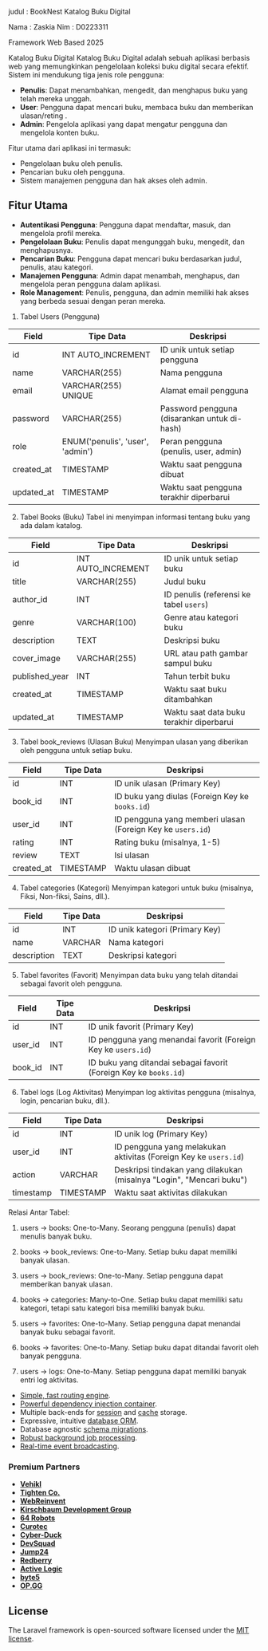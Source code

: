 judul : BookNest Katalog Buku Digital

Nama : Zaskia
Nim  : D0223311


Framework Web Based
2025

Katalog Buku Digital
Katalog Buku Digital adalah sebuah aplikasi berbasis web yang memungkinkan pengelolaan koleksi buku digital secara efektif. Sistem ini mendukung tiga jenis role pengguna:

- **Penulis**: Dapat menambahkan, mengedit, dan menghapus buku yang telah mereka unggah.
- **User**: Pengguna  dapat mencari buku, membaca buku dan memberikan ulasan/reting .
- **Admin**: Pengelola aplikasi yang dapat mengatur pengguna dan mengelola konten buku.

Fitur utama dari aplikasi ini termasuk:
- Pengelolaan buku oleh penulis.
- Pencarian buku oleh pengguna.
- Sistem manajemen pengguna dan hak akses oleh admin.

## Fitur Utama

- **Autentikasi Pengguna**: Pengguna dapat mendaftar, masuk, dan mengelola profil mereka.
- **Pengelolaan Buku**: Penulis dapat mengunggah buku, mengedit, dan menghapusnya.
- **Pencarian Buku**: Pengguna dapat mencari buku berdasarkan judul, penulis, atau kategori.
- **Manajemen Pengguna**: Admin dapat menambah, menghapus, dan mengelola peran pengguna dalam aplikasi.
- **Role Management**: Penulis, pengguna, dan admin memiliki hak akses yang berbeda sesuai dengan peran mereka.

1. Tabel Users (Pengguna)

| **Field**   | **Tipe Data**                    | **Deskripsi**                                |
| ----------- | -------------------------------- | -------------------------------------------- |
| id          | INT AUTO\_INCREMENT              | ID unik untuk setiap pengguna                |
| name        | VARCHAR(255)                     | Nama pengguna                                |
| email       | VARCHAR(255) UNIQUE              | Alamat email pengguna                        |
| password    | VARCHAR(255)                     | Password pengguna (disarankan untuk di-hash) |
| role        | ENUM('penulis', 'user', 'admin') | Peran pengguna (penulis, user, admin)        |
| created\_at | TIMESTAMP                        | Waktu saat pengguna dibuat                   |
| updated\_at | TIMESTAMP                        | Waktu saat pengguna terakhir diperbarui      |


2. Tabel Books (Buku)
Tabel ini menyimpan informasi tentang buku yang ada dalam katalog.

| **Field**       | **Tipe Data**       | **Deskripsi**                            |
| --------------- | ------------------- | ---------------------------------------- |
| id              | INT AUTO\_INCREMENT | ID unik untuk setiap buku                |
| title           | VARCHAR(255)        | Judul buku                               |
| author\_id      | INT                 | ID penulis (referensi ke tabel `users`)  |
| genre           | VARCHAR(100)        | Genre atau kategori buku                 |
| description     | TEXT                | Deskripsi buku                           |
| cover\_image    | VARCHAR(255)        | URL atau path gambar sampul buku         |
| published\_year | INT                 | Tahun terbit buku                        |
| created\_at     | TIMESTAMP           | Waktu saat buku ditambahkan              |
| updated\_at     | TIMESTAMP           | Waktu saat data buku terakhir diperbarui |


3. Tabel book_reviews (Ulasan Buku)
Menyimpan ulasan yang diberikan oleh pengguna untuk setiap buku.

| **Field**    | **Tipe Data** | **Deskripsi**                                               |
| ------------ | ------------- | ----------------------------------------------------------- |
| id           | INT           | ID unik ulasan (Primary Key)                                |
| book_id      | INT           | ID buku yang diulas (Foreign Key ke `books.id`)             |
| user_id      | INT           | ID pengguna yang memberi ulasan (Foreign Key ke `users.id`) |
| rating       | INT           | Rating buku (misalnya, 1-5)                                 |
| review       | TEXT          | Isi ulasan                                                  |
| created_at   | TIMESTAMP     | Waktu ulasan dibuat                                         |


4. Tabel categories (Kategori)
Menyimpan kategori untuk buku (misalnya, Fiksi, Non-fiksi, Sains, dll.).

| **Field**     | **Tipe Data** | **Deskripsi**                  |
| ------------- | ------------- | ------------------------------ |
| id            | INT           | ID unik kategori (Primary Key) |
| name          | VARCHAR       | Nama kategori                  |
| description   | TEXT          | Deskripsi kategori             |


5. Tabel favorites (Favorit)
Menyimpan data buku yang telah ditandai sebagai favorit oleh pengguna.

| **Field** | **Tipe Data** | **Deskripsi**                                                     |
| --------- | ------------- | ----------------------------------------------------------------- |
| id        | INT           | ID unik favorit (Primary Key)                                     |
| user_id   | INT           | ID pengguna yang menandai favorit (Foreign Key ke `users.id`)     |
| book_id   | INT           | ID buku yang ditandai sebagai favorit (Foreign Key ke `books.id`) |


6. Tabel logs (Log Aktivitas)
Menyimpan log aktivitas pengguna (misalnya, login, pencarian buku, dll.).

| **Field**   | **Tipe Data** | **Deskripsi**                                                        |
| ----------- | ------------- | -------------------------------------------------------------------- |
| id          | INT           | ID unik log (Primary Key)                                            |
| user_id     | INT           | ID pengguna yang melakukan aktivitas (Foreign Key ke `users.id`)     |
| action      | VARCHAR       | Deskripsi tindakan yang dilakukan (misalnya "Login", "Mencari buku") |
| timestamp   | TIMESTAMP     | Waktu saat aktivitas dilakukan                                       |



Relasi Antar Tabel: 
1. users → books: One-to-Many. Seorang pengguna (penulis) dapat menulis banyak buku.
 
2. books → book_reviews: One-to-Many. Setiap buku dapat memiliki banyak ulasan.

3. users → book_reviews: One-to-Many. Setiap pengguna dapat memberikan banyak ulasan.

4. books → categories: Many-to-One. Setiap buku dapat memiliki satu kategori, tetapi satu kategori bisa  memiliki banyak buku.

5. users → favorites: One-to-Many. Setiap pengguna dapat menandai banyak buku sebagai favorit.

6. books → favorites: One-to-Many. Setiap buku dapat ditandai favorit oleh banyak pengguna.

7. users → logs: One-to-Many. Setiap pengguna dapat memiliki banyak entri log aktivitas.





- [Simple, fast routing engine](https://laravel.com/docs/routing).
- [Powerful dependency injection container](https://laravel.com/docs/container).
- Multiple back-ends for [session](https://laravel.com/docs/session) and [cache](https://laravel.com/docs/cache) storage.
- Expressive, intuitive [database ORM](https://laravel.com/docs/eloquent).
- Database agnostic [schema migrations](https://laravel.com/docs/migrations).
- [Robust background job processing](https://laravel.com/docs/queues).
- [Real-time event broadcasting](https://laravel.com/docs/broadcasting).



### Premium Partners

- **[Vehikl](https://vehikl.com/)**
- **[Tighten Co.](https://tighten.co)**
- **[WebReinvent](https://webreinvent.com/)**
- **[Kirschbaum Development Group](https://kirschbaumdevelopment.com)**
- **[64 Robots](https://64robots.com)**
- **[Curotec](https://www.curotec.com/services/technologies/laravel/)**
- **[Cyber-Duck](https://cyber-duck.co.uk)**
- **[DevSquad](https://devsquad.com/hire-laravel-developers)**
- **[Jump24](https://jump24.co.uk)**
- **[Redberry](https://redberry.international/laravel/)**
- **[Active Logic](https://activelogic.com)**
- **[byte5](https://byte5.de)**
- **[OP.GG](https://op.gg)**


## License

The Laravel framework is open-sourced software licensed under the [MIT license](https://opensource.org/licenses/MIT).
